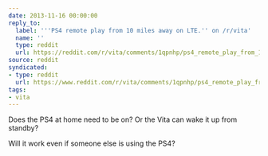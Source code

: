```yaml
---
date: 2013-11-16 00:00:00
reply_to:
  label: '''PS4 remote play from 10 miles away on LTE.'' on /r/vita'
  name: ''
  type: reddit
  url: https://reddit.com/r/vita/comments/1qpnhp/ps4_remote_play_from_10_miles_away_on_lte/
source: reddit
syndicated:
- type: reddit
  url: https://www.reddit.com/r/vita/comments/1qpnhp/ps4_remote_play_from_10_miles_away_on_lte/cdfjs6u/
tags:
- vita
---
```


Does the PS4 at home need to be on? Or the Vita can wake it up from standby? 

Will it work even if someone else is using the PS4?